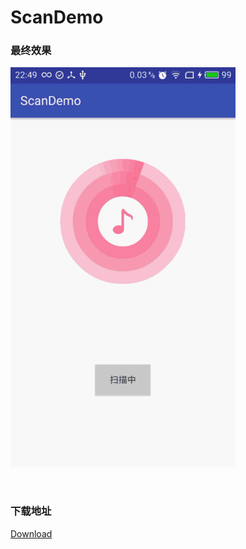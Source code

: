 # ScanDemo

### 最终效果
![](https://github.com/lijunyandev/ScanDemo/blob/master/scan_demo.gif)
 
 </br>
 
### 下载地址
[Download](https://github.com/lijunyandev/ScanDemo)
